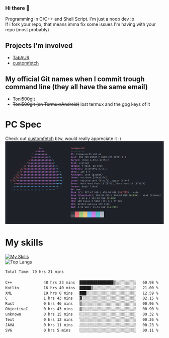 ### Hi there 👋

Programming in C/C++ and Shell Script. I'm just a noob dev :p\
If i fork your repo, that means imma fix some issues I'm having with your repo (most probably)

## Projects I'm involved
 - [TabAUR](https://github.com/BurntRanch/TabAUR)
 - [customfetch](https://github.com/Toni500github/customfetch)

## My official Git names when I commit trough command line (they all have the same email)
* Toni500git
* ~~Toni500git (on Termux/Android)~~ lost termux and the gpg keys of it

# PC Spec
Check out [customfetch](https://github.com/Toni500github/customfetch) btw, would really appreciate it :)
![screenshot.png](https://github.com/Toni500github/customfetch/raw/main/screenshot.png)

# My skills
[![My Skills](https://skillicons.dev/icons?i=cpp,bash,androidstudio,arch,linux&theme=light)](https://skillicons.dev)\
![Top Langs](https://github-readme-stats.vercel.app/api/top-langs/?username=Toni500github&layout=compact)

<!--START_SECTION:waka-->

```txt
Total Time: 79 hrs 21 mins

C++              48 hrs 23 mins  ███████████████▒░░░░░░░░░   60.98 %
Kotlin           16 hrs 40 mins  █████▒░░░░░░░░░░░░░░░░░░░   21.00 %
XML              10 hrs 0 mins   ███░░░░░░░░░░░░░░░░░░░░░░   12.59 %
C                1 hrs 43 mins   ▓░░░░░░░░░░░░░░░░░░░░░░░░   02.15 %
Rust             0 hrs 46 mins   ▒░░░░░░░░░░░░░░░░░░░░░░░░   00.96 %
ObjectiveC       0 hrs 43 mins   ▒░░░░░░░░░░░░░░░░░░░░░░░░   00.90 %
unknown          0 hrs 15 mins   ░░░░░░░░░░░░░░░░░░░░░░░░░   00.32 %
Text             0 hrs 12 mins   ░░░░░░░░░░░░░░░░░░░░░░░░░   00.26 %
JAVA             0 hrs 11 mins   ░░░░░░░░░░░░░░░░░░░░░░░░░   00.23 %
SVG              0 hrs 5 mins    ░░░░░░░░░░░░░░░░░░░░░░░░░   00.11 %
```

<!--END_SECTION:waka-->
